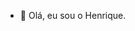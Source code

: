 - 👋 Olá, eu sou o Henrique.

<!---
HenriEmanu/HenriEmanu is a ✨ special ✨ repository because its `README.md` (this file) appears on your GitHub profile.
You can click the Preview link to take a look at your changes.
--->
